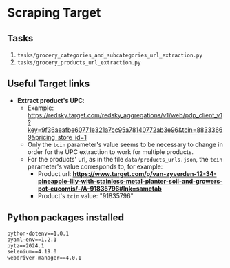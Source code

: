 # Scraping **Target**

## Tasks

1. `tasks/grocery_categories_and_subcategories_url_extraction.py`
1. `tasks/grocery_products_url_extraction.py`


## Useful Target links

- **Extract product's UPC**: 
    - Example: <https://redsky.target.com/redsky_aggregations/v1/web/pdp_client_v1?key=9f36aeafbe60771e321a7cc95a78140772ab3e96&tcin=88333669&pricing_store_id=1>
    - Only the `tcin` parameter's value seems to be necessary to change in order for the UPC extraction to work for multiple products.
    - For the products' url, as in the file `data/products_urls.json`, the `tcin` parameter's value corresponds to, for example:
        - Product url: **https://www.target.com/p/van-zyverden-12-34-pineapple-lily-with-stainless-metal-planter-soil-and-growers-pot-eucomis/-/A-91835796#lnk=sametab**
        - Product's `tcin` value: "91835796"


## Python packages installed

```
python-dotenv==1.0.1
pyaml-env==1.2.1
pytz==2024.1
selenium==4.19.0
webdriver-manager==4.0.1
```
